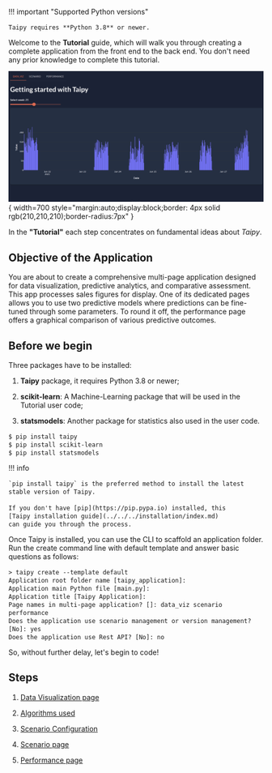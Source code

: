 !!! important "Supported Python versions"

    Taipy requires **Python 3.8** or newer.

Welcome to the **Tutorial** guide, which will walk you through creating a complete application from the front end 
to the back end. You don't need any prior knowledge to complete this tutorial.

![Tutorial application](step_01/overview.gif){ width=700 style="margin:auto;display:block;border: 4px solid rgb(210,210,210);border-radius:7px" }

In the **"Tutorial"** each step concentrates on fundamental ideas about *Taipy*.

## Objective of the Application

You are about to create a comprehensive multi-page application designed for data visualization, predictive analytics, and comparative assessment. This app processes sales figures for display. One of its dedicated pages allows you to use two predictive models where predictions can be fine-tuned through some parameters. To round it off, the performance page offers a graphical comparison of various predictive outcomes.

## Before we begin

Three packages have to be installed:

 1. **Taipy** package, it requires Python 3.8 or newer;

 2. **scikit-learn**: A Machine-Learning package that will be used in the Tutorial user code;

 3. **statsmodels**: Another package for statistics also used in the user code.

``` console
$ pip install taipy
$ pip install scikit-learn
$ pip install statsmodels
```

!!! info 

    `pip install taipy` is the preferred method to install the latest stable version of Taipy.
    
    If you don't have [pip](https://pip.pypa.io) installed, this 
    [Taipy installation guide](../../../installation/index.md)
    can guide you through the process.


Once Taipy is installed, you can use the CLI to scaffold an application folder. Run the create command line with default template and answer basic questions as follows:

``` console
> taipy create --template default
Application root folder name [taipy_application]:
Application main Python file [main.py]:
Application title [Taipy Application]:
Page names in multi-page application? []: data_viz scenario performance
Does the application use scenario management or version management? [No]: yes
Does the application use Rest API? [No]: no
```


So, without further delay, let's begin to code!

## Steps

1. [Data Visualization page](step_01/step_01.md)

2. [Algorithms used](step_02/step_02.md)

3. [Scenario Configuration](step_03/step_03.md)

4. [Scenario page](step_04/step_04.md)

5. [Performance page](step_05/step_05.md)
